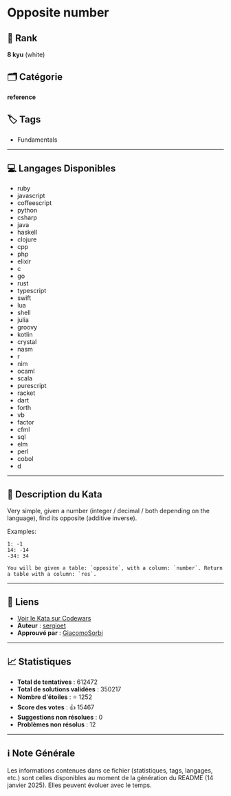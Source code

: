 # Opposite number

## 🏅 Rank
**8 kyu** (white)

## 🗂️ Catégorie
**reference**

## 🏷️ Tags
- Fundamentals

---

## 💻 Langages Disponibles
- ruby
- javascript
- coffeescript
- python
- csharp
- java
- haskell
- clojure
- cpp
- php
- elixir
- c
- go
- rust
- typescript
- swift
- lua
- shell
- julia
- groovy
- kotlin
- crystal
- nasm
- r
- nim
- ocaml
- scala
- purescript
- racket
- dart
- forth
- vb
- factor
- cfml
- sql
- elm
- perl
- cobol
- d

---

## 📜 Description du Kata

Very simple, given a number (integer / decimal / both depending on the language), find its opposite (additive inverse).

Examples:
```
1: -1
14: -14
-34: 34
```

~~~if:sql
You will be given a table: `opposite`, with a column: `number`. Return a table with a column: `res`.
~~~


---

## 🔗 Liens
- [Voir le Kata sur Codewars](https://www.codewars.com/kata/56dec885c54a926dcd001095)
- **Auteur** : [sergioet](https://www.codewars.com/users/sergioet)
- **Approuvé par** : [GiacomoSorbi](https://www.codewars.com/users/GiacomoSorbi)

---

## 📈 Statistiques
- **Total de tentatives** : 612472
- **Total de solutions validées** : 350217
- **Nombre d'étoiles** : ⭐ 1252
- **Score des votes** : 👍 15467
- **Suggestions non résolues** : 0
- **Problèmes non résolus** : 12

---

## ℹ️ Note Générale
Les informations contenues dans ce fichier (statistiques, tags, langages, etc.) sont celles disponibles au moment de la génération du README (14 janvier 2025). Elles peuvent évoluer avec le temps.
